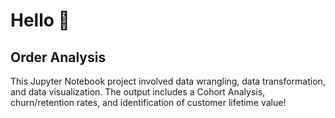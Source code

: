 # Hello 👋

## Order Analysis

This Jupyter Notebook project involved data wrangling, data transformation, and data visualization. The output includes a Cohort Analysis, churn/retention rates, and identification of customer lifetime value!  
